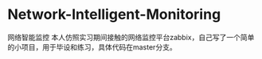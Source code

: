 # Network-Intelligent-Monitoring
网络智能监控
本人仿照实习期间接触的网络监控平台zabbix，自己写了一个简单的小项目，用于毕设和练习，具体代码在master分支。
